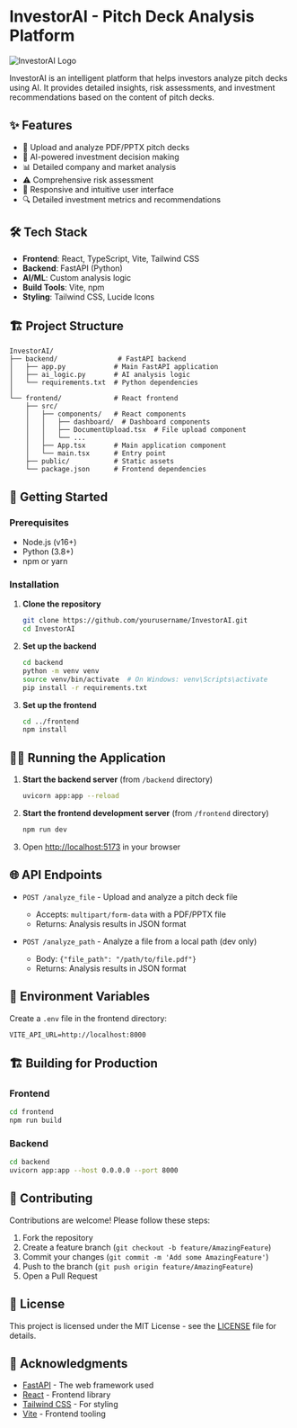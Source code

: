 # InvestorAI - Pitch Deck Analysis Platform

![InvestorAI Logo](https://via.placeholder.com/150x50?text=InvestorAI)

InvestorAI is an intelligent platform that helps investors analyze pitch decks using AI. It provides detailed insights, risk assessments, and investment recommendations based on the content of pitch decks.

## ✨ Features

- 📄 Upload and analyze PDF/PPTX pitch decks
- 🤖 AI-powered investment decision making
- 📊 Detailed company and market analysis
- ⚠️ Comprehensive risk assessment
- 📱 Responsive and intuitive user interface
- 🔍 Detailed investment metrics and recommendations

## 🛠 Tech Stack

- **Frontend**: React, TypeScript, Vite, Tailwind CSS
- **Backend**: FastAPI (Python)
- **AI/ML**: Custom analysis logic
- **Build Tools**: Vite, npm
- **Styling**: Tailwind CSS, Lucide Icons

## 🏗 Project Structure

```
InvestorAI/
├── backend/               # FastAPI backend
│   ├── app.py            # Main FastAPI application
│   ├── ai_logic.py       # AI analysis logic
│   └── requirements.txt  # Python dependencies
│
└── frontend/             # React frontend
    ├── src/
    │   ├── components/   # React components
    │   │   ├── dashboard/  # Dashboard components
    │   │   ├── DocumentUpload.tsx  # File upload component
    │   │   └── ...
    │   ├── App.tsx       # Main application component
    │   └── main.tsx      # Entry point
    ├── public/           # Static assets
    └── package.json      # Frontend dependencies
```

## 🚀 Getting Started

### Prerequisites

- Node.js (v16+)
- Python (3.8+)
- npm or yarn

### Installation

1. **Clone the repository**
   ```bash
   git clone https://github.com/yourusername/InvestorAI.git
   cd InvestorAI
   ```

2. **Set up the backend**
   ```bash
   cd backend
   python -m venv venv
   source venv/bin/activate  # On Windows: venv\Scripts\activate
   pip install -r requirements.txt
   ```

3. **Set up the frontend**
   ```bash
   cd ../frontend
   npm install
   ```

## 🏃‍♂️ Running the Application

1. **Start the backend server** (from `/backend` directory)
   ```bash
   uvicorn app:app --reload
   ```

2. **Start the frontend development server** (from `/frontend` directory)
   ```bash
   npm run dev
   ```

3. Open [http://localhost:5173](http://localhost:5173) in your browser

## 🌐 API Endpoints

- `POST /analyze_file` - Upload and analyze a pitch deck file
  - Accepts: `multipart/form-data` with a PDF/PPTX file
  - Returns: Analysis results in JSON format

- `POST /analyze_path` - Analyze a file from a local path (dev only)
  - Body: `{"file_path": "/path/to/file.pdf"}`
  - Returns: Analysis results in JSON format

## 🔧 Environment Variables

Create a `.env` file in the frontend directory:

```env
VITE_API_URL=http://localhost:8000
```

## 🏗 Building for Production

### Frontend
```bash
cd frontend
npm run build
```

### Backend
```bash
cd backend
uvicorn app:app --host 0.0.0.0 --port 8000
```

## 🤝 Contributing

Contributions are welcome! Please follow these steps:

1. Fork the repository
2. Create a feature branch (`git checkout -b feature/AmazingFeature`)
3. Commit your changes (`git commit -m 'Add some AmazingFeature'`)
4. Push to the branch (`git push origin feature/AmazingFeature`)
5. Open a Pull Request

## 📄 License

This project is licensed under the MIT License - see the [LICENSE](LICENSE) file for details.

## 🙏 Acknowledgments

- [FastAPI](https://fastapi.tiangolo.com/) - The web framework used
- [React](https://reactjs.org/) - Frontend library
- [Tailwind CSS](https://tailwindcss.com/) - For styling
- [Vite](https://vitejs.dev/) - Frontend tooling
